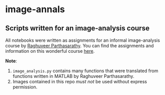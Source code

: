 # image-annals
## Scripts written for an image-analysis course

All notebooks were written as assignments for an informal image-analysis course by [Raghuveer Parthasarathy](https://eighteenthelephant.com/about/). 
You can find the assignments and information on this wonderful course [here](https://eighteenthelephant.com/2020/05/05/an-informal-image-analysis-course/).

**Note**:
1. `image_analysis.py` contains many functions that were translated from functions written in MATLAB by Raghuveer Parthasarathy.
2. Images contained in this repo *must not* be used without express permission.
